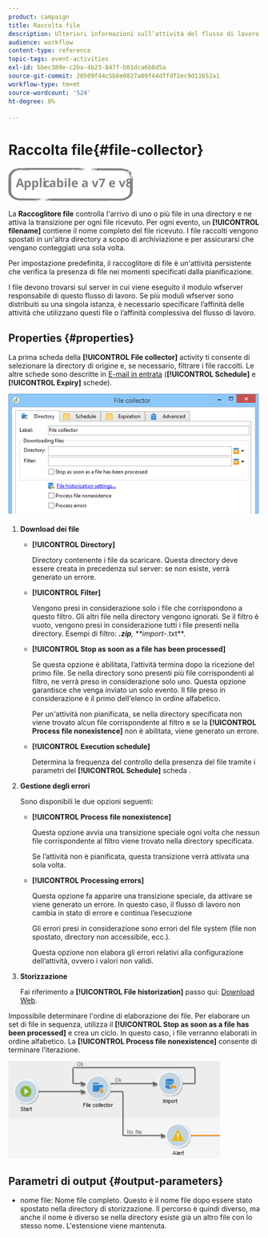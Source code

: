 ```yaml
---
product: campaign
title: Raccolta file
description: Ulteriori informazioni sull’attività del flusso di lavoro di raccolta file
audience: workflow
content-type: reference
topic-tags: event-activities
exl-id: bbec389e-c2ba-4b23-847f-b01dca6b8d5a
source-git-commit: 20509f44c5b8e0827a09f44dffdf2ec9d11652a1
workflow-type: tm+mt
source-wordcount: '524'
ht-degree: 0%

---
```


# Raccolta file{#file-collector}

![](../../assets/common.svg)

La **Raccoglitore file** controlla l&#39;arrivo di uno o più file in una directory e ne attiva la transizione per ogni file ricevuto. Per ogni evento, un **[!UICONTROL filename]** contiene il nome completo del file ricevuto. I file raccolti vengono spostati in un&#39;altra directory a scopo di archiviazione e per assicurarsi che vengano conteggiati una sola volta.

Per impostazione predefinita, il raccoglitore di file è un&#39;attività persistente che verifica la presenza di file nei momenti specificati dalla pianificazione.

I file devono trovarsi sul server in cui viene eseguito il modulo wfserver responsabile di questo flusso di lavoro. Se più moduli wfserver sono distribuiti su una singola istanza, è necessario specificare l’affinità delle attività che utilizzano questi file o l’affinità complessiva del flusso di lavoro.

## Properties {#properties}

La prima scheda della **[!UICONTROL File collector]** activity ti consente di selezionare la directory di origine e, se necessario, filtrare i file raccolti. Le altre schede sono descritte in [E-mail in entrata](inbound-emails.md) (**[!UICONTROL Schedule]** e **[!UICONTROL Expiry]** schede).

![](assets/file_collect_edit.png)

1. **Download dei file**

   * **[!UICONTROL Directory]**

      Directory contenente i file da scaricare. Questa directory deve essere creata in precedenza sul server: se non esiste, verrà generato un errore.

   * **[!UICONTROL Filter]**

      Vengono presi in considerazione solo i file che corrispondono a questo filtro. Gli altri file nella directory vengono ignorati. Se il filtro è vuoto, vengono presi in considerazione tutti i file presenti nella directory. Esempi di filtro: ***.zip**, **import-*.txt**.

   * **[!UICONTROL Stop as soon as a file has been processed]**

      Se questa opzione è abilitata, l’attività termina dopo la ricezione del primo file. Se nella directory sono presenti più file corrispondenti al filtro, ne verrà preso in considerazione solo uno. Questa opzione garantisce che venga inviato un solo evento. Il file preso in considerazione è il primo dell&#39;elenco in ordine alfabetico.

      Per un&#39;attività non pianificata, se nella directory specificata non viene trovato alcun file corrispondente al filtro e se la **[!UICONTROL Process file nonexistence]** non è abilitata, viene generato un errore.

   * **[!UICONTROL Execution schedule]**

      Determina la frequenza del controllo della presenza del file tramite i parametri del **[!UICONTROL Schedule]** scheda .

1. **Gestione degli errori**

   Sono disponibili le due opzioni seguenti:

   * **[!UICONTROL Process file nonexistence]**

      Questa opzione avvia una transizione speciale ogni volta che nessun file corrispondente al filtro viene trovato nella directory specificata.

      Se l’attività non è pianificata, questa transizione verrà attivata una sola volta.

   * **[!UICONTROL Processing errors]**

      Questa opzione fa apparire una transizione speciale, da attivare se viene generato un errore. In questo caso, il flusso di lavoro non cambia in stato di errore e continua l’esecuzione

      Gli errori presi in considerazione sono errori del file system (file non spostato, directory non accessibile, ecc.).

      Questa opzione non elabora gli errori relativi alla configurazione dell’attività, ovvero i valori non validi.

1. **Storizzazione**

   Fai riferimento a **[!UICONTROL File historization]** passo qui: [Download Web](web-download.md).

Impossibile determinare l&#39;ordine di elaborazione dei file. Per elaborare un set di file in sequenza, utilizza il **[!UICONTROL Stop as soon as a file has been processed]** e crea un ciclo. In questo caso, i file verranno elaborati in ordine alfabetico. La **[!UICONTROL Process file nonexistence]** consente di terminare l’iterazione.

![](assets/file_collect_loop.png)

## Parametri di output {#output-parameters}

* nome file: Nome file completo. Questo è il nome file dopo essere stato spostato nella directory di storizzazione. Il percorso è quindi diverso, ma anche il nome è diverso se nella directory esiste già un altro file con lo stesso nome. L&#39;estensione viene mantenuta.
